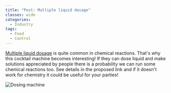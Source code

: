 ```yaml
---
title: "Post: Multiple liquid dosage"
classes: wide
categories:
  - Industry
tags:
  - Food
  - Control
---
```

 
[Multiple liquid dosage](https://laughingsquid.com/barobot-an-open-source-cocktail-mixing-robot/) is quite common in chemical reactions. That's why this cocktail machine becomes interesting! If they can dose liquid and make solutions appreciated by people there is a probability we can run some chemical reactions too. See details in the proposed link and if it doesn't work for chemistry it could be useful for your parties!

![Dosing machine](https://laughingsquid.com/wp-content/uploads/2014/05/barobot4-640x426.jpg)

